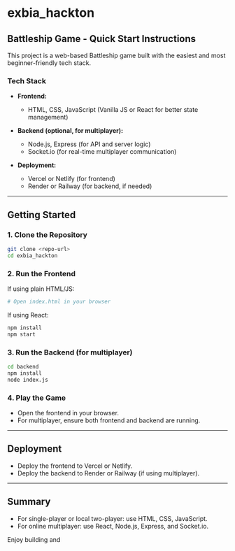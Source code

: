 
# exbia_hackton

## Battleship Game - Quick Start Instructions

This project is a web-based Battleship game built with the easiest and most beginner-friendly tech stack.

### Tech Stack

- **Frontend:**  
  - HTML, CSS, JavaScript (Vanilla JS or React for better state management)

- **Backend (optional, for multiplayer):**  
  - Node.js, Express (for API and server logic)
  - Socket.io (for real-time multiplayer communication)

- **Deployment:**  
  - Vercel or Netlify (for frontend)
  - Render or Railway (for backend, if needed)

---

## Getting Started

### 1. Clone the Repository

```bash
git clone <repo-url>
cd exbia_hackton
```

### 2. Run the Frontend

If using plain HTML/JS:
```bash
# Open index.html in your browser
```

If using React:
```bash
npm install
npm start
```

### 3. Run the Backend (for multiplayer)

```bash
cd backend
npm install
node index.js
```

### 4. Play the Game

- Open the frontend in your browser.
- For multiplayer, ensure both frontend and backend are running.

---

## Deployment

- Deploy the frontend to Vercel or Netlify.
- Deploy the backend to Render or Railway (if using multiplayer).

---

## Summary

- For single-player or local two-player: use HTML, CSS, JavaScript.
- For online multiplayer: use React, Node.js, Express, and Socket.io.

Enjoy building and